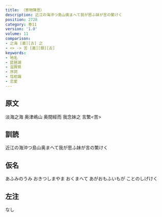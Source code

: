 ```yaml
---
title: （寄物陳思）
description: 近江の海沖つ島山奥まへて我が思ふ妹が言の繁けく
position: 2728
category: 巻11
version: '1.0'
volume: 11
comparison:
- 之海 [嘉][古] 之
- <> -> 苦 [嘉][類][古]
keywords:
- 地名
- 琵琶湖
- 滋賀県
- 序詞
- 尫柜蹋
- 恋愛
---
```


## 原文

淡海之海 奥津嶋山 奥間經而 我念妹之 言繁<苦>

## 訓読

近江の海沖つ島山奥まへて我が思ふ妹が言の繁けく

## 仮名

あふみのうみ おきつしまやま おくまへて あがおもふいもが ことのしげけく

## 左注

なし

